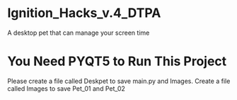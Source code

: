 # Ignition_Hacks_v.4_DTPA
A desktop pet that can manage your screen time
# You Need PYQT5 to Run This Project
Please create a file called Deskpet to save main.py and Images. Create a file called Images to save Pet_01 and Pet_02
